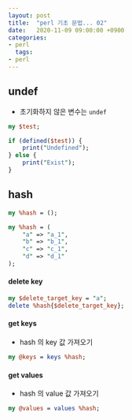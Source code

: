 ```yaml
---
layout: post
title:  "perl 기초 문법... 02"
date:   2020-11-09 09:00:00 +0900
categories:
- perl
  tags:
- perl
---
```


## undef
- 초기화하지 않은 변수는 `undef`
```perl
my $test;

if (defined($test)) {
    print("Undefined");
} else {
    print("Exist");
}
```

## hash
```perl
my %hash = ();

my %hash = (
    "a" => "a_1", 
    "b" => "b_1", 
    "c" => "c_1", 
    "d" => "d_1"
);
```

#### delete key
```perl
my $delete_target_key = "a";
delete %hash{$delete_target_key};

```

#### get keys
- hash 의 key 값 가져오기

```perl
my @keys = keys %hash;
```

#### get values
- hash 의 value 값 가져오기

```perl
my @values = values %hash;
```
